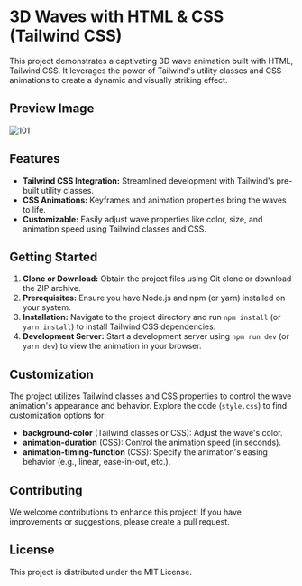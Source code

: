 # 3D Waves with HTML & CSS (Tailwind CSS)

This project demonstrates a captivating 3D wave animation built with HTML, Tailwind CSS. It leverages the power of Tailwind's utility classes and CSS animations to create a dynamic and visually striking effect.

## Preview Image

![101](https://github.com/tumansutradhar/3D-Waves/assets/121193864/e58dede8-72ab-4a47-8951-5896327bbda0)

## Features

- **Tailwind CSS Integration:** Streamlined development with Tailwind's pre-built utility classes.
- **CSS Animations:** Keyframes and animation properties bring the waves to life.
- **Customizable:** Easily adjust wave properties like color, size, and animation speed using Tailwind classes and CSS.

## Getting Started

1. **Clone or Download:** Obtain the project files using Git clone or download the ZIP archive.
2. **Prerequisites:** Ensure you have Node.js and npm (or yarn) installed on your system.
3. **Installation:** Navigate to the project directory and run `npm install` (or `yarn install`) to install Tailwind CSS dependencies.
4. **Development Server:** Start a development server using `npm run dev` (or `yarn dev`) to view the animation in your browser.

## Customization

The project utilizes Tailwind classes and CSS properties to control the wave animation's appearance and behavior. Explore the code (`style.css`) to find customization options for:

- **background-color** (Tailwind classes or CSS): Adjust the wave's color.
- **animation-duration** (CSS): Control the animation speed (in seconds).
- **animation-timing-function** (CSS): Specify the animation's easing behavior (e.g., linear, ease-in-out, etc.).

## Contributing

We welcome contributions to enhance this project! If you have improvements or suggestions, please create a pull request.

## License

This project is distributed under the MIT License.
